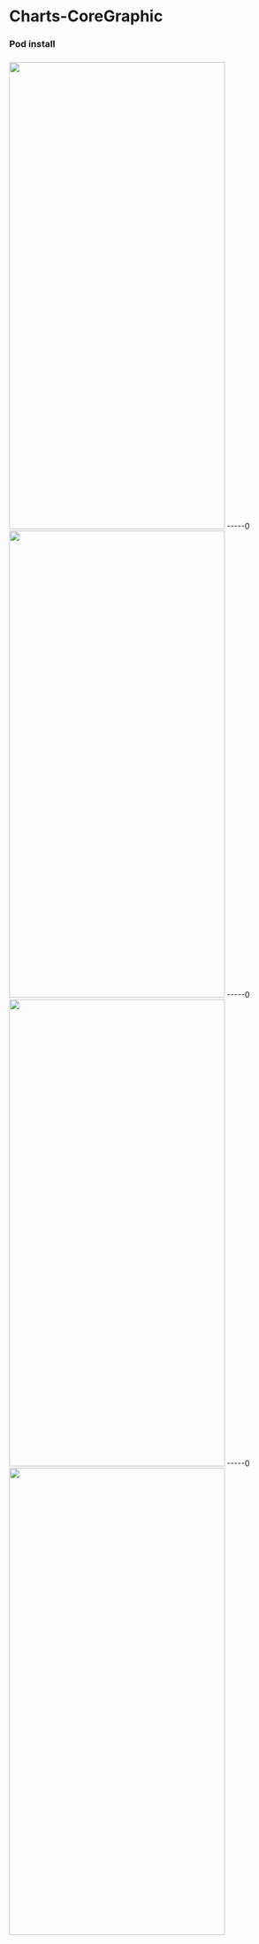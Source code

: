 # Charts-CoreGraphic

### Pod install
###

<img src="https://raw.githubusercontent.com/artjing/BLOGIMAGE/master/c_0.png?token=ABZA6L2L7PBJZCQ7D5G6KJTBJGKLU" width="390" height="844" />       -----0     <img src="https://raw.githubusercontent.com/artjing/BLOGIMAGE/master/c_1.png?token=ABZA6L65SEUAMKAK6AP5XBLBJGLLY" width="390" height="844" />      -----0     <img src="https://raw.githubusercontent.com/artjing/BLOGIMAGE/master/c_2.png?token=ABZA6L7JKD2E4ADWYSVHNQLBJGLNU" width="390" height="844" />       -----0     <img src="https://raw.githubusercontent.com/artjing/BLOGIMAGE/master/c_3.png?token=ABZA6L77B5AZNK6TUX2UKW3BJGLSA" width="390" height="844" />
